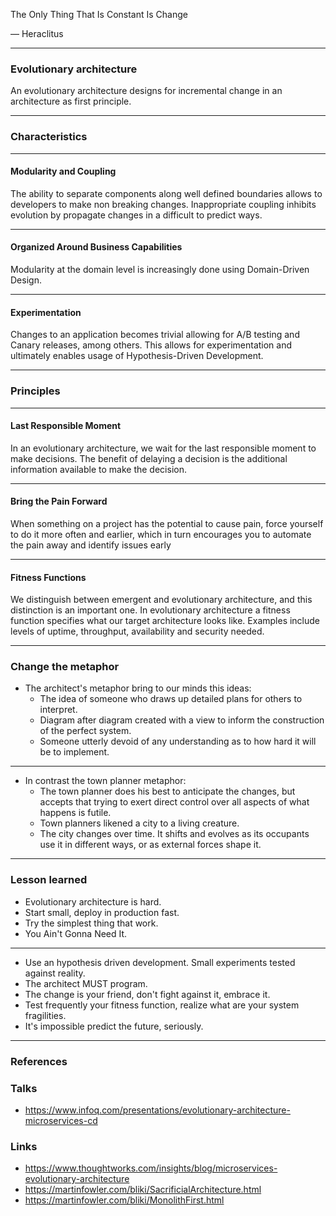 
The Only Thing That Is Constant Is Change

― Heraclitus

---

### Evolutionary architecture

An evolutionary architecture designs for incremental change in an architecture as first principle.

---

### Characteristics

---

#### Modularity and Coupling

The ability to separate components along well defined boundaries allows to developers to make non breaking changes.
Inappropriate coupling inhibits evolution by propagate changes in a difficult to predict ways.

---

#### Organized Around Business Capabilities

Modularity at the domain level is increasingly done using Domain-Driven Design.

---

#### Experimentation

Changes to an application becomes trivial allowing for A/B testing and Canary releases, among others.
This allows for experimentation and ultimately enables usage of Hypothesis-Driven Development.

---

### Principles

---

#### Last Responsible Moment

In an evolutionary architecture, we wait for the last responsible moment to make decisions.
The benefit of delaying a decision is the additional information available to make the decision.

---

#### Bring the Pain Forward

When something on a project has the potential to cause pain, force yourself to do it more often and earlier,
which in turn encourages you to automate the pain away and identify issues early

---

#### Fitness Functions

We distinguish between emergent and evolutionary architecture, and this distinction is an important one.
In evolutionary architecture a fitness function specifies what our target architecture looks like.
Examples include levels of uptime, throughput, availability and security needed.

---

### Change the metaphor

* The architect's metaphor bring to our minds this ideas:
  * The idea of someone who draws up detailed plans for others to interpret.
  * Diagram after diagram created with a view to inform the construction of the perfect system.
  * Someone utterly devoid of any understanding as to how hard it will be to implement.

---

* In contrast the town planner metaphor:
  * The town planner does his best to anticipate the changes, but accepts
    that trying to exert direct control over all aspects of what happens is futile.
  * Town planners likened a city to a living creature.
  * The city changes over time. It shifts and evolves as its occupants use it in different ways,
    or as external forces shape it.

---

### Lesson learned

* Evolutionary architecture is hard.
* Start small, deploy in production fast.
* Try the simplest thing that work.
* You Ain't Gonna Need It.

---

* Use an hypothesis driven development. Small experiments tested against reality.
* The architect MUST program.
* The change is your friend, don't fight against it, embrace it.
* Test frequently your fitness function, realize what are your system fragilities.
* It's impossible predict the future, seriously.

---

### References

### Talks

* https://www.infoq.com/presentations/evolutionary-architecture-microservices-cd

### Links

* https://www.thoughtworks.com/insights/blog/microservices-evolutionary-architecture
* https://martinfowler.com/bliki/SacrificialArchitecture.html
* https://martinfowler.com/bliki/MonolithFirst.html